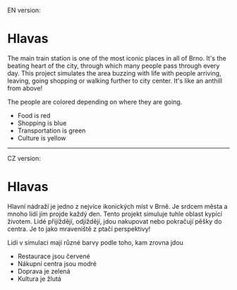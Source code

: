 EN version:

# Hlavas

The main train station is one of the most iconic places in all of Brno. It's the beating heart of the city, through which many people pass through every day. This project simulates the area buzzing with life  with people arriving, leaving, going shopping or walking further to city center. It's like an anthill from above!

The people are colored depending on where they are going. 

- Food is red
- Shopping is blue
- Transportation is green
- Culture is yellow

---

CZ version:

# Hlavas

Hlavní nádraží je jedno z nejvíce ikonických míst v Brně. Je srdcem města a mnoho lidí jím projde každý den. Tento projekt simuluje tuhle oblast kypící životem. Lidé přijíždějí, odjíždějí, jdou nakupovat nebo pokračují pěšky do centra. Je to jako mraveniště z ptačí perspektivy!

Lidi v simulaci mají různé barvy podle toho, kam zrovna jdou

- Restaurace jsou červené
- Nákupní centra jsou modré
- Doprava je zelená
- Kultura je žlutá
